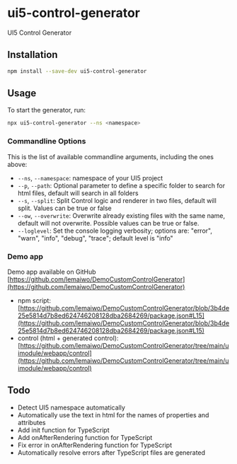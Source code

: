 # ui5-control-generator
UI5 Control Generator

## Installation

```sh
npm install --save-dev ui5-control-generator
```

## Usage

To start the generator, run:

```sh
npx ui5-control-generator --ns <namespace>
```

### Commandline Options

This is the list of available commandline arguments, including the ones above:


- `--ns`, `--namespace`: namespace of your UI5 project
- `--p`, `--path`: Optional parameter to define a specific folder to search for html files, default will search in all folders
- `--s`, `--split`: Split Control logic and renderer in two files, default will split. Values can be true or false
- `--ow`, `--overwrite`: Overwrite already existing files with the same name, default will not overwrite. Possible values can be true or false.
- `--loglevel`: Set the console logging verbosity; options are: "error", "warn", "info", "debug", "trace"; default level is "info"

### Demo app

Demo app available on GitHub [https://github.com/lemaiwo/DemoCustomControlGenerator](https://github.com/lemaiwo/DemoCustomControlGenerator)
- npm script: [https://github.com/lemaiwo/DemoCustomControlGenerator/blob/3b4de25e5814d7b8ed624746208128dba2684269/package.json#L15](https://github.com/lemaiwo/DemoCustomControlGenerator/blob/3b4de25e5814d7b8ed624746208128dba2684269/package.json#L15)
- control (html + generated control): [https://github.com/lemaiwo/DemoCustomControlGenerator/tree/main/uimodule/webapp/control](https://github.com/lemaiwo/DemoCustomControlGenerator/tree/main/uimodule/webapp/control)

## Todo

- Detect UI5 namespace automatically
- Automatically use the text in html for the names of properties and attributes
- Add init function for TypeScript
- Add onAfterRendering function for TypeScript
- Fix error in onAfterRendering function for TypeScript
- Automatically resolve errors after TypeScript files are generated
